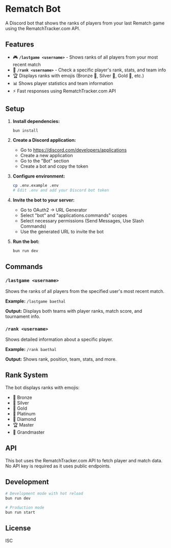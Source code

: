 # Rematch Bot

A Discord bot that shows the ranks of players from your last Rematch game using the RematchTracker.com API.

## Features

- 🎮 **`/lastgame <username>`** - Shows ranks of all players from your most recent match
- 👤 **`/rank <username>`** - Check a specific player's rank, stats, and team info
- 🏆 Displays ranks with emojis (Bronze 🥉, Silver 🥈, Gold 🥇, etc.)
- 📊 Shows player statistics and team information
- ⚡ Fast responses using RematchTracker.com API

## Setup

1. **Install dependencies:**
   ```bash
   bun install
   ```

2. **Create a Discord application:**
   - Go to https://discord.com/developers/applications
   - Create a new application
   - Go to the "Bot" section
   - Create a bot and copy the token

3. **Configure environment:**
   ```bash
   cp .env.example .env
   # Edit .env and add your Discord bot token
   ```

4. **Invite the bot to your server:**
   - Go to OAuth2 → URL Generator
   - Select "bot" and "applications.commands" scopes
   - Select necessary permissions (Send Messages, Use Slash Commands)
   - Use the generated URL to invite the bot

5. **Run the bot:**
   ```bash
   bun run dev
   ```

## Commands

### `/lastgame <username>`
Shows the ranks of all players from the specified user's most recent match.

**Example:** `/lastgame baethal`

**Output:** Displays both teams with player ranks, match score, and tournament info.

### `/rank <username>`
Shows detailed information about a specific player.

**Example:** `/rank baethal`

**Output:** Shows rank, position, team, stats, and more.

## Rank System

The bot displays ranks with emojis:
- 🥉 Bronze
- 🥈 Silver
- 🥇 Gold
- 💎 Platinum
- 💠 Diamond
- 🏆 Master
- 👑 Grandmaster

## API

This bot uses the RematchTracker.com API to fetch player and match data. No API key is required as it uses public endpoints.

## Development

```bash
# Development mode with hot reload
bun run dev

# Production mode
bun run start
```

## License

ISC
